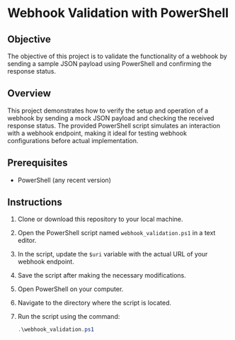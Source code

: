 # Webhook Validation with PowerShell

## Objective

The objective of this project is to validate the functionality of a webhook by sending a sample JSON payload using PowerShell and confirming the response status.

## Overview

This project demonstrates how to verify the setup and operation of a webhook by sending a mock JSON payload and checking the received response status. The provided PowerShell script simulates an interaction with a webhook endpoint, making it ideal for testing webhook configurations before actual implementation.

## Prerequisites

- PowerShell (any recent version)

## Instructions

1. Clone or download this repository to your local machine.

2. Open the PowerShell script named `webhook_validation.ps1` in a text editor.

3. In the script, update the `$uri` variable with the actual URL of your webhook endpoint.

4. Save the script after making the necessary modifications.

5. Open PowerShell on your computer.

6. Navigate to the directory where the script is located.

7. Run the script using the command:
   ```powershell
   .\webhook_validation.ps1
